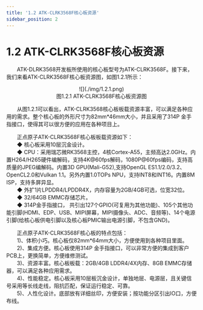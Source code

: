 ```yaml
---
title: '1.2 ATK-CLRK3568F核心板资源'
sidebar_position: 2
---
```


# 1.2 ATK-CLRK3568F核心板资源

&emsp;&emsp;ATK-DLRK3568开发板所使用的核心板型号为ATK-CLRK3568F。接下来，我们来看ATK-CLRK3568F核心板资源图，如图1.2.1所示：

<center>
![](./img/1.2.1.png)<br />
图1.2.1 ATK-CLRK3568F核心板资源图
</center>

&emsp;&emsp;从图1.2.1可以看出，ATK-CLRK3568核心板板载资源丰富，可以满足各种应用的需求。整个核心板的外形尺寸为82mm*46mm大小，并且采用了314P 金手指接口，使得其可以很方便的应用在各种项目上。

&emsp;&emsp;正点原子ATK-CLRK3568F核心板板载资源如下：<br />
&emsp;&emsp;◆	核心板采用10层沉金设计。<br />
&emsp;&emsp;◆	CPU：采用瑞芯微RK3568主控，4核Cortex-A55，主频高达2.0GHz。内置H264/H265硬件编解码，支持4K@60fps解码，1080P@60fps编码，支持高质量的JPEG编解码。内置3D GPU(Mali-G52),支持OpenGL ES1.1/2.0/3.2、OpenCL2.0和Vulkan 1.1。另外内置1.0TOPs NPU，支持INT8和INT16。内置8M ISP，支持多屏异显。<br />
&emsp;&emsp;◆	外扩1片LPDDR4/LPDDR4X，内存容量为2GB/4GB可选，位宽32位。<br />
&emsp;&emsp;◆	32/64GB EMMC存储芯片。<br />
&emsp;&emsp;◆	314P金手指接口， 共引出127个GPIO(可复用为其他功能)、105个其他功能引脚(HDMI、EDP、USB、MIPI屏幕，MIPI摄像头、ADC、音频等)、14个电源引脚(给核心板供电引脚以及核心板PMIC输出电源引脚，不包含GND)。

&emsp;&emsp;正点原子ATK-CLRK3568F核心板的特点包括：<br />
&emsp;&emsp;1)、体积小巧。核心板仅82mm*64mm大小，方便使用到各种项目里面。<br />
&emsp;&emsp;2)、集成方便。核心板使用314P 金手指接口，可以非常方便的集成到客户PCB上，更换简单，方便维修测试。<br />
&emsp;&emsp;3)、资源丰富。核心板板载：2GB/4GB LDDR4/4X内存、8GB EMMC存储器，可以满足各种应用需求。<br />
&emsp;&emsp;4)、性能稳定。核心板采用10层板沉金设计，单独地层、电源层，且关键信号采用等长线走线，阻抗匹配，保证运行稳定、可靠。<br />
&emsp;&emsp;5)、人性化设计。底部放有详细丝印，方便安装；按功能分区引出IO口，方便布线。

















